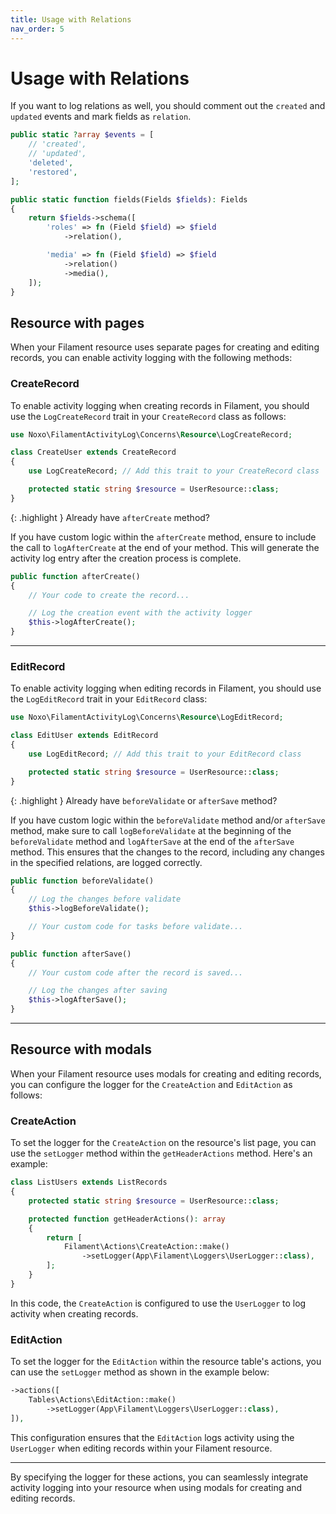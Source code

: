```yaml
---
title: Usage with Relations
nav_order: 5
---
```


# Usage with Relations

If you want to log relations as well, you should comment out the `created` and `updated` events and mark fields as `relation`.

```php
public static ?array $events = [
    // 'created',
    // 'updated',
    'deleted',
    'restored',
];

public static function fields(Fields $fields): Fields
{
    return $fields->schema([
        'roles' => fn (Field $field) => $field
            ->relation(),

        'media' => fn (Field $field) => $field
            ->relation()
            ->media(),
    ]);
}
```

## Resource with pages

When your Filament resource uses separate pages for creating and editing records, you can enable activity logging with the following methods:

### CreateRecord

To enable activity logging when creating records in Filament, you should use the `LogCreateRecord` trait in your `CreateRecord` class as follows:

```php
use Noxo\FilamentActivityLog\Concerns\Resource\LogCreateRecord;

class CreateUser extends CreateRecord
{
    use LogCreateRecord; // Add this trait to your CreateRecord class

    protected static string $resource = UserResource::class;
}
```

{: .highlight }
Already have `afterCreate` method?

If you have custom logic within the `afterCreate` method, ensure to include the call to `logAfterCreate` at the end of your method. This will generate the activity log entry after the creation process is complete.


```php
public function afterCreate()
{
    // Your code to create the record...

    // Log the creation event with the activity logger
    $this->logAfterCreate();
}
```

---

### EditRecord

To enable activity logging when editing records in Filament, you should use the `LogEditRecord` trait in your `EditRecord` class:

```php
use Noxo\FilamentActivityLog\Concerns\Resource\LogEditRecord;

class EditUser extends EditRecord
{
    use LogEditRecord; // Add this trait to your EditRecord class

    protected static string $resource = UserResource::class;
}
```

{: .highlight }
Already have `beforeValidate` or `afterSave` method?

If you have custom logic within the `beforeValidate` method and/or `afterSave` method, make sure to call `logBeforeValidate` at the beginning of the `beforeValidate` method and `logAfterSave` at the end of the `afterSave` method. This ensures that the changes to the record, including any changes in the specified relations, are logged correctly.

```php
public function beforeValidate()
{
    // Log the changes before validate
    $this->logBeforeValidate();

    // Your custom code for tasks before validate...
}

public function afterSave()
{
    // Your custom code after the record is saved...

    // Log the changes after saving
    $this->logAfterSave();
}
```

_____

## Resource with modals

When your Filament resource uses modals for creating and editing records, you can configure the logger for the `CreateAction` and `EditAction` as follows:

### CreateAction

To set the logger for the `CreateAction` on the resource's list page, you can use the `setLogger` method within the `getHeaderActions` method. Here's an example:

```php
class ListUsers extends ListRecords
{
    protected static string $resource = UserResource::class;

    protected function getHeaderActions(): array
    {
        return [
            Filament\Actions\CreateAction::make()
                ->setLogger(App\Filament\Loggers\UserLogger::class),
        ];
    }
}
```
In this code, the `CreateAction` is configured to use the `UserLogger` to log activity when creating records.

### EditAction

To set the logger for the `EditAction` within the resource table's actions, you can use the `setLogger` method as shown in the example below:

```php
->actions([
    Tables\Actions\EditAction::make()
        ->setLogger(App\Filament\Loggers\UserLogger::class),
]),
```

This configuration ensures that the `EditAction` logs activity using the `UserLogger` when editing records within your Filament resource.

___

By specifying the logger for these actions, you can seamlessly integrate activity logging into your resource when using modals for creating and editing records.
